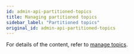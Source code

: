 ```yaml
---
id: admin-api-partitioned-topics
title: Managing partitioned topics
sidebar_label: "Partitioned topics"
original_id: admin-api-partitioned-topics
---
```


For details of the content, refer to [manage topics](admin-api-topics.md).
